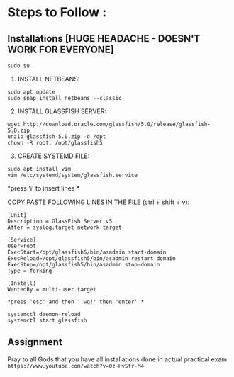 # Steps to Follow :

## Installations [HUGE HEADACHE - DOESN'T WORK FOR EVERYONE]

```
sudo su
```

1. INSTALL NETBEANS:

```
sudo apt update
sudo snap install netbeans --classic
```

2. INSTALL GLASSFISH SERVER:

```
wget http://download.oracle.com/glassfish/5.0/release/glassfish-5.0.zip
unzip glassfish-5.0.zip -d /opt
chown -R root: /opt/glassfish5
```

3. CREATE SYSTEMD FILE:

```
sudo apt install vim
vim /etc/systemd/system/glassfish.service
```
*press 'i' to insert lines *

COPY PASTE FOLLOWING LINES IN THE FILE (ctrl + shift + v):
```
[Unit]
Description = GlassFish Server v5
After = syslog.target network.target

[Service]
User=root
ExecStart=/opt/glassfish5/bin/asadmin start-domain
ExecReload=/opt/glassfish5/bin/asadmin restart-domain
ExecStop=/opt/glassfish5/bin/asadmin stop-domain
Type = forking

[Install]
WantedBy = multi-user.target

*press 'esc' and then ':wq!' then 'enter' *

systemctl daemon-reload
systemctl start glassfish
```
## Assignment

Pray to all Gods that you have all installations done in actual practical exam
```https://www.youtube.com/watch?v=0z-HvSfr-M4```
